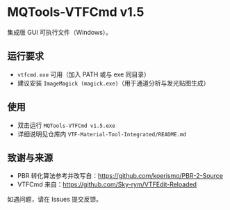 # MQTools-VTFCmd v1.5

集成版 GUI 可执行文件（Windows）。

## 运行要求
- `vtfcmd.exe` 可用（加入 PATH 或与 exe 同目录）
- 建议安装 `ImageMagick (magick.exe)`（用于通道分析与发光贴图生成）

## 使用
- 双击运行 `MQTools-VTFCmd v1.5.exe`
- 详细说明见仓库内 `VTF-Material-Tool-Integrated/README.md`

## 致谢与来源
- PBR 转化算法参考并改写自：https://github.com/koerismo/PBR-2-Source
- VTFCmd 来自：https://github.com/Sky-rym/VTFEdit-Reloaded

如遇问题，请在 Issues 提交反馈。